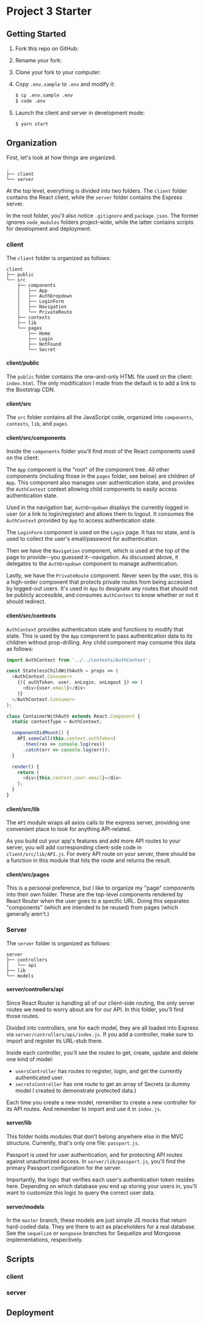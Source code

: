 # Project 3 Starter

## Getting Started

1. Fork this repo on GitHub:

2. Rename your fork:

3. Clone your fork to your computer:

4. Copy `.env.sample` to `.env` and modify it:
   ```bash
   $ cp .env.sample .env
   $ code .env
   ```

5. Launch the client and server in development mode:
   ```bash
   $ yarn start
   ```

## Organization

First, let's look at how things are organized.

```
.
├── client
└── server
```

At the top level, everything is divided into two folders. The `client` folder contains the React client, while the `server` folder contains the Express server.

In the root folder, you'll also notice `.gitignore` and `package.json`. The former ignores `node_modules` folders project-wide, while the latter contains scripts for development and deployment.

### client

The `client` folder is organized as follows:

```
client
├── public
└── src
    ├── components
    │   ├── App
    │   ├── AuthDropdown
    │   ├── LoginForm
    │   ├── Navigation
    │   └── PrivateRoute
    ├── contexts
    ├── lib
    └── pages
        ├── Home
        ├── Login
        ├── NotFound
        └── Secret
```

#### client/public

The `public` folder contains the one-and-only HTML file used on the client: `index.html`. The only modification I made from the default is to add a link to the Bootstrap CDN.

#### client/src

The `src` folder contains all the JavaScript code, organized into `components`, `contexts`, `lib`, and `pages`.

#### client/src/components

Inside the `components` folder you'll find most of the React components used on the client:

The `App` component is the "root" of the component tree. All other components (including those in the `pages` folder, see below) are children of `App`. This component also manages user authentication state, and provides the `AuthContext` context allowing child components to easily access authentication state.

Used in the navigation bar, `AuthDropdown` displays the currently logged in user (or a link to login/register) and allows them to logout. It consumes the `AuthContext` provided by `App` to access authentication state.

The `LoginForm` component is used on the `Login` page. It has no state, and is used to collect the user's email/password for authentication.

Then we have the `Navigation` component, which is used at the top of the page to provide--you guessed it--navigation. As discussed above, it delegates to the `AuthDropdown` component to manage authentication.

Lastly, we have the `PrivateRoute` component. Never seen by the user, this is a high-order component that protects private routes from being accessed by logged-out users. It's used in `App` to designate any routes that should not be publicly accessible, and consumes `AuthContext` to know whether or not it should redirect.

#### client/src/contexts

`AuthContext` provides authentication state and functions to modify that state. This is used by the `App` component to pass authentication data to its children without prop-drilling. Any child component may consume this data as follows:

```javascript
import AuthContext from '../../contexts/AuthContext';

const StatelessChildWithAuth = props => (
  <AuthContext.Consumer>
    {({ authToken, user, onLogin, onLogout }) => (
      <div>{user.email}</div>
    )}
  </AuthContext.Consumer>
);

class ContainerWithAuth extends React.Component {
  static contextType = AuthContext;

  componentDidMount() {
    API.someCall(this.context.authToken)
      .then(res => console.log(res))
      .catch(err => console.log(err));
  }

  render() {
    return (
      <div>{this.context.user.email}</div>
    );
  }
}
```

#### client/src/lib

The `API` module wraps all axios calls to the express server, providing one convenient place to look for anything API-related. 

As you build out your app's features and add more API routes to your server, you will add corresponding client-side code in `client/src/lib/API.js`. For every API route on your server, there should be a function in this module that hits the route and returns the result.

#### client/src/pages

This is a personal preference, but I like to organize my "page" components into their own folder. These are the top-level components rendered by React Router when the user goes to a specific URL. Doing this separates "components" (which are intended to be reused) from pages (which generally aren't.)

### Server

The `server` folder is organized as follows:

```
server
├── controllers
│   └── api
├── lib
└── models
```

#### server/controllers/api

Since React Router is handling all of our client-side routing, the only server routes we need to worry about are for our API. In this folder, you'll find those routes.

Divided into controllers, one for each model, they are all loaded into Express via `server/controllers/api/index.js`. If you add a controller, make sure to import and register its URL-stub there.

Inside each controller, you'll see the routes to get, create, update and delete one kind of model:

- `usersController` has routes to register, login, and get the currently authenticated user.
- `secretsController` has one route to get an array of Secrets (a dummy model I created to demonstrate protected data.)

Each time you create a new model, remember to create a new controller for its API routes. And remember to import and use it in `index.js`.

#### server/lib

This folder holds modules that don't belong anywhere else in the MVC structure. Currently, that's only one file: `passport.js`.

Passport is used for user authentication, and for protecting API routes against unauthorized access. In `server/lib/passport.js`, you'll find the primary Passport configuration for the server.

Importantly, the logic that verifies each user's authentication token resides here. Depending on which database you end up storing your users in, you'll want to customize this logic to query the correct user data.

#### server/models

In the `master` branch, these models are just simple JS mocks that return hard-coded data. They are there to act as placeholders for a real database. See the `sequelize` or `mongoose` branches for Sequelize and Mongoose implementations, respectively.

## Scripts

### client

### server

## Deployment
